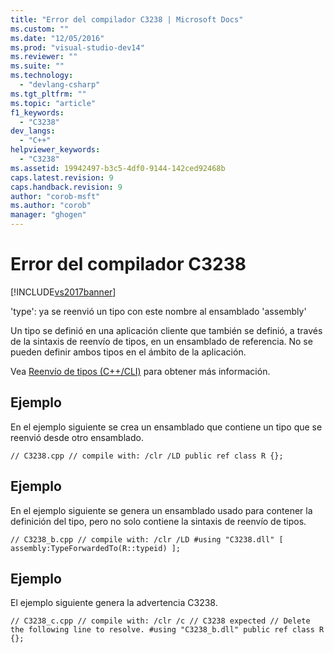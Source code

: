 ```yaml
---
title: "Error del compilador C3238 | Microsoft Docs"
ms.custom: ""
ms.date: "12/05/2016"
ms.prod: "visual-studio-dev14"
ms.reviewer: ""
ms.suite: ""
ms.technology: 
  - "devlang-csharp"
ms.tgt_pltfrm: ""
ms.topic: "article"
f1_keywords: 
  - "C3238"
dev_langs: 
  - "C++"
helpviewer_keywords: 
  - "C3238"
ms.assetid: 19942497-b3c5-4df0-9144-142ced92468b
caps.latest.revision: 9
caps.handback.revision: 9
author: "corob-msft"
ms.author: "corob"
manager: "ghogen"
---
```

# Error del compilador C3238
[!INCLUDE[vs2017banner](../../assembler/inline/includes/vs2017banner.md)]

'type': ya se reenvió un tipo con este nombre al ensamblado 'assembly'  
  
 Un tipo se definió en una aplicación cliente que también se definió, a través de la sintaxis de reenvío de tipos, en un ensamblado de referencia. No se pueden definir ambos tipos en el ámbito de la aplicación.  
  
 Vea [Reenvío de tipos \(C\+\+\/CLI\)](../../windows/type-forwarding-cpp-cli.md) para obtener más información.  
  
## Ejemplo  
 En el ejemplo siguiente se crea un ensamblado que contiene un tipo que se reenvió desde otro ensamblado.  
  
```  
// C3238.cpp // compile with: /clr /LD public ref class R {};  
```  
  
## Ejemplo  
 En el ejemplo siguiente se genera un ensamblado usado para contener la definición del tipo, pero no solo contiene la sintaxis de reenvío de tipos.  
  
```  
// C3238_b.cpp // compile with: /clr /LD #using "C3238.dll" [ assembly:TypeForwardedTo(R::typeid) ];  
```  
  
## Ejemplo  
 El ejemplo siguiente genera la advertencia C3238.  
  
```  
// C3238_c.cpp // compile with: /clr /c // C3238 expected // Delete the following line to resolve. #using "C3238_b.dll" public ref class R {};  
```